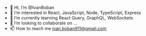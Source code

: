 - 👋 Hi, I’m @IvanBoban
- 👀 I’m interested in React, JavaScript, Node, TypeScript, Express
- 🌱 I’m currently learning React Query, GraphQL, WebSockets
- 💞️ I’m looking to collaborate on ...
- 📫 How to reach me ivan.boban911@gmail.com

<!---
IvanBoban/IvanBoban is a ✨ special ✨ repository because its `README.md` (this file) appears on your GitHub profile.
You can click the Preview link to take a look at your changes.
--->

